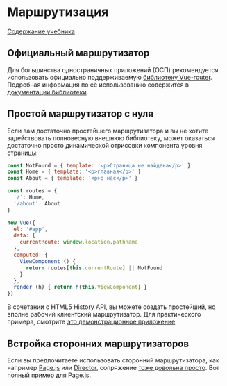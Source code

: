 
# Маршрутизация

[Содержание учебника](../index.html)

## Официальный маршрутизатор

Для большинства одностраничных приложений (ОСП) рекомендуется использовать официально поддерживаемую [библиотеку Vue-router](https://github.com/vuejs/vue-router). Подробная информация по её использованию содержится в [документации библиотеки](https://router.vuejs.org/ru/).

## Простой маршрутизатор с нуля

Если вам достаточно простейшего маршрутизатора и вы не хотите задействовать полновесную внешнюю библиотеку, может оказаться достаточно просто динамической отрисовки компонента уровня страницы:

```js
const NotFound = { template: '<p>Страница не найдена</p>' }
const Home = { template: '<p>главная</p>' }
const About = { template: '<p>о нас</p>' }

const routes = {
  '/': Home,
  '/about': About
}

new Vue({
  el: '#app',
  data: {
    currentRoute: window.location.pathname
  },
  computed: {
    ViewComponent () {
      return routes[this.currentRoute] || NotFound
    }
  },
  render (h) { return h(this.ViewComponent) }
})
```

В сочетании с HTML5 History API, вы можете создать простейший, но вполне рабочий клиентский маршрутизатор. Для практического примера, смотрите [это демонстрационное приложение](https://github.com/chrisvfritz/vue-2.0-simple-routing-example).

## Встройка сторонних маршрутизаторов

Если вы предпочитаете использовать сторонний маршрутизатора, как например [Page.js](https://github.com/visionmedia/page.js) или [Director](https://github.com/flatiron/director), сопряжение [тоже довольна просто](https://github.com/chrisvfritz/vue-2.0-simple-routing-example/compare/master...pagejs). Вот [полный пример](https://github.com/chrisvfritz/vue-2.0-simple-routing-example/tree/pagejs) для Page.js.
